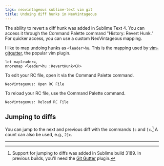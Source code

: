 ```yaml
---
tags: neovintageous sublime-text vim git
title: Undoing diff hunks in NeoVintageous
---
```


The ability to revert a diff hunk was added in Sublime Text 4. You can access it through the Command Palette command "History: Revert Hunk." For quicker access, you can use a custom NeoVintageous mapping.

I like to map undoing hunks as `<leader>hu`. This is the mapping used by [vim-gitgutter](https://github.com/airblade/vim-gitgutter#hunks), the popular vim plugin.

```viml
let mapleader=,
nnoremap <leader>hu :RevertHunk<CR>
```

To edit your RC file, open it via the Command Palette command.

```
NeoVintageous: Open RC File
```

To reload your RC file, use the Command Palette command.

```
NeoVintageous: Reload RC File
```

## Jumping to diffs

You can jump to the next and previous diff with the commands `]c` and `[c`.[^1] A count can also be used, e.g., `2]c`.

---

[^1]: Support for jumping to diffs was added in Sublime build 3189. In previous builds, you'll need the [Git Gutter](https://github.com/jisaacks/GitGutter) plugin.
